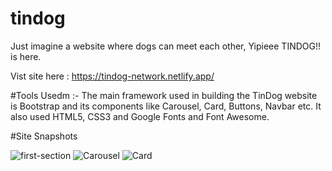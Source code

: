 # tindog

Just imagine a website where dogs can meet each other, Yipieee TINDOG!! is here.

Vist site here : https://tindog-network.netlify.app/

#Tools Usedm :-
The main framework used in building the TinDog website is Bootstrap and its components like Carousel, Card, Buttons, Navbar etc. It also used HTML5, CSS3 and Google Fonts and Font Awesome.

#Site Snapshots

![first-section](https://user-images.githubusercontent.com/45262278/201163594-64aa6ad6-b345-4a28-a4e4-d49b036b5a75.png)
![Carousel](https://user-images.githubusercontent.com/45262278/201163616-a891fd52-24fd-4231-87cb-671911a83cf1.png)
![Card](https://user-images.githubusercontent.com/45262278/201163624-9dd0d726-3fba-4581-9401-173eb06aa629.png)
